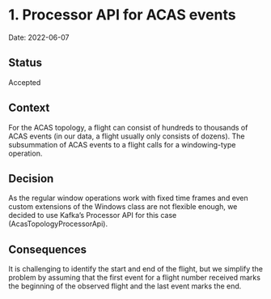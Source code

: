# 1. Processor API for ACAS events

Date: 2022-06-07

## Status

Accepted

## Context

For the ACAS topology, a flight can consist of hundreds to thousands of ACAS events (in our data, a flight usually only consists of dozens). The subsummation of ACAS events to a flight calls for a windowing-type operation.

## Decision

As the regular window operations work with fixed time frames and even custom extensions of the Windows class are not flexible enough, we decided to use Kafka’s Processor API for this case (AcasTopologyProcessorApi). 

## Consequences

It is challenging to identify the start and end of the flight, but we simplify the problem by assuming that the first event for a flight number received marks the beginning of the observed flight and the last event marks the end.